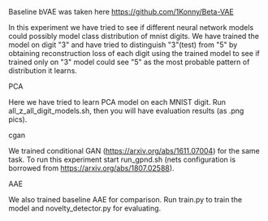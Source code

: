 Baseline bVAE was taken here https://github.com/1Konny/Beta-VAE

In this experiment we have tried to see if different neural network models could possibly model class distribution of mnist digits. We have trained the model on digit "3" and have tried to distinguish "3"(test) from "5" by obtaining reconstruction loss of each digit using the trained model to see if trained only on "3" model could see "5" as the most probable pattern of distribution it learns.

PCA

Here we have tried to learn PCA model on each MNIST digit. Run all_z_all_digit_models.sh, then you will have evaluation results (as .png pics).

cgan

We trained conditional GAN (https://arxiv.org/abs/1611.07004) for the same task. To run this experiment start run_gpnd.sh (nets configuration is borrowed from https://arxiv.org/abs/1807.02588).

AAE

We also trained baseline AAE for comparison. Run train.py to train the model and novelty_detector.py for evaluating.

